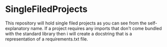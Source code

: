 # SingleFiledProjects
This repository will hold single filed projects as you can see from the self-explanatory name.
If a project requires any imports that don't come bundled with the standard library then i will create a docstring that is a representation of a requirements.txt file.
